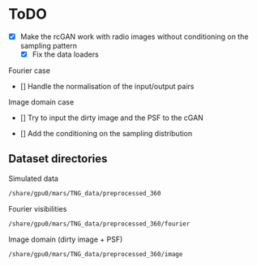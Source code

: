 
# ToDO

- [x] Make the rcGAN work with radio images without conditioning on the sampling pattern
    - [x] Fix the data loaders

Fourier case
- [] Handle the normalisation of the input/output pairs

Image domain case
- [] Try to input the dirty image and the PSF to the cGAN


- [] Add the conditioning on the sampling distribution


## Dataset directories

Simulated data
``` bash
/share/gpu0/mars/TNG_data/preprocessed_360
```

Fourier visibilities
``` bash
/share/gpu0/mars/TNG_data/preprocessed_360/fourier
```

Image domain (dirty image + PSF)
``` bash
/share/gpu0/mars/TNG_data/preprocessed_360/image
```

